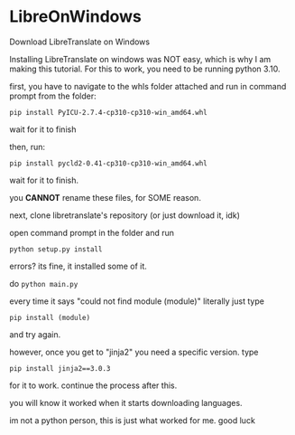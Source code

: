 # LibreOnWindows
Download LibreTranslate on Windows

Installing LibreTranslate on windows was NOT easy, which is why I am making this tutorial. For this to work, you need to be running python 3.10.


first, you have to navigate to the whls folder attached and run in command prompt from the folder:

`pip install PyICU-2.7.4-cp310-cp310-win_amd64.whl`

wait for it to finish

then, run: 

`pip install pycld2-0.41-cp310-cp310-win_amd64.whl`

wait for it to finish.

you **CANNOT** rename these files, for SOME reason.

next, clone libretranslate's repository (or just download it, idk)

open command prompt in the folder and run

`python setup.py install`

errors? its fine, it installed some of it.

do `python main.py`

every time it says "could not find module (module)" literally just type

`pip install (module)`

and try again.

however, once you get to "jinja2" you need a specific version. type

`pip install jinja2==3.0.3`

for it to work. continue the process after this.

you will know it worked when it starts downloading languages.

im not a python person, this is just what worked for me. good luck
